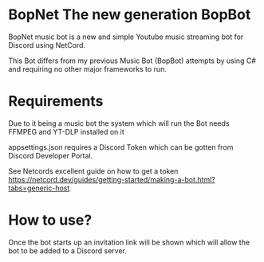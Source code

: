 # BopNet The new generation BopBot

BopNet music bot is a new and simple Youtube music streaming bot for Discord using NetCord.

This Bot differs from my previous Music Bot (BopBot) attempts by using C# and requiring no other major frameworks to run.

# Requirements
Due to it being a music bot the system which will run the Bot needs FFMPEG and YT-DLP installed on it

appsettings.json requires a Discord Token which can be gotten from Discord Developer Portal.

See Netcords excellent guide on how to get a token https://netcord.dev/guides/getting-started/making-a-bot.html?tabs=generic-host

# How to use?

Once the bot starts up an invitation link will be shown which will allow the bot to be added to a Discord server.
